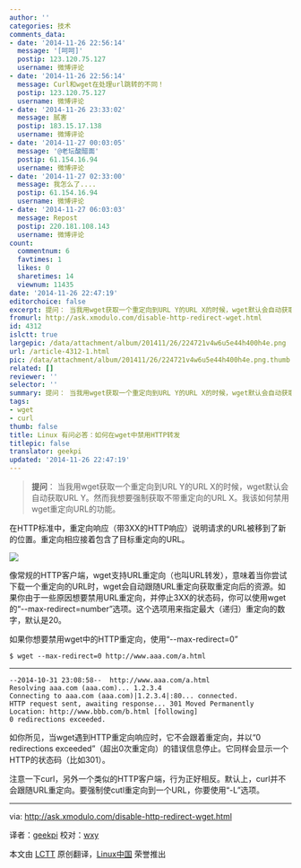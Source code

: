 ```yaml
---
author: ''
categories: 技术
comments_data:
- date: '2014-11-26 22:56:14'
  message: '[呵呵]'
  postip: 123.120.75.127
  username: 微博评论
- date: '2014-11-26 22:56:14'
  message: Curl和wget在处理url跳转的不同！
  postip: 123.120.75.127
  username: 微博评论
- date: '2014-11-26 23:33:02'
  message: 腻害
  postip: 183.15.17.138
  username: 微博评论
- date: '2014-11-27 00:03:05'
  message: '@老坛酸醋面'
  postip: 61.154.16.94
  username: 微博评论
- date: '2014-11-27 02:33:00'
  message: 我怎么了....
  postip: 61.154.16.94
  username: 微博评论
- date: '2014-11-27 06:03:03'
  message: Repost
  postip: 220.181.108.143
  username: 微博评论
count:
  commentnum: 6
  favtimes: 1
  likes: 0
  sharetimes: 14
  viewnum: 11435
date: '2014-11-26 22:47:19'
editorchoice: false
excerpt: 提问： 当我用wget获取一个重定向到URL Y的URL X的时候，wget默认会自动获取URL Y。然而我想要强制获取不带重定向的URL X。我该如何禁用wget重定向URL的功能。  在HTTP标准中，重定向响应（带3XX的HTTP响应）说明请求的URL被移到了新的位置。重定向相应接着包含了目标重定向的URL。  像常规的HTTP客户端，wget支持URL重定向（也叫URL转发），意味着当你尝试下载一个重定向的URL时，wget会自动跟随URL重定向获取重定向后的资源。如果你由于一些原因想要禁用URL重定向，并停止3XX的状态码，你可以使用wget的--max-redirect=number选项。这个
fromurl: http://ask.xmodulo.com/disable-http-redirect-wget.html
id: 4312
islctt: true
largepic: /data/attachment/album/201411/26/224721v4w6u5e44h400h4e.png
url: /article-4312-1.html
pic: /data/attachment/album/201411/26/224721v4w6u5e44h400h4e.png.thumb.jpg
related: []
reviewer: ''
selector: ''
summary: 提问： 当我用wget获取一个重定向到URL Y的URL X的时候，wget默认会自动获取URL Y。然而我想要强制获取不带重定向的URL X。我该如何禁用wget重定向URL的功能。  在HTTP标准中，重定向响应（带3XX的HTTP响应）说明请求的URL被移到了新的位置。重定向相应接着包含了目标重定向的URL。  像常规的HTTP客户端，wget支持URL重定向（也叫URL转发），意味着当你尝试下载一个重定向的URL时，wget会自动跟随URL重定向获取重定向后的资源。如果你由于一些原因想要禁用URL重定向，并停止3XX的状态码，你可以使用wget的--max-redirect=number选项。这个
tags:
- wget
- curl
thumb: false
title: Linux 有问必答：如何在wget中禁用HTTP转发
titlepic: false
translator: geekpi
updated: '2014-11-26 22:47:19'
---
```



> 
> **提问**： 当我用wget获取一个重定向到URL Y的URL X的时候，wget默认会自动获取URL Y。然而我想要强制获取不带重定向的URL X。我该如何禁用wget重定向URL的功能。
> 
> 
> 


在HTTP标准中，重定向响应（带3XX的HTTP响应）说明请求的URL被移到了新的位置。重定向相应接着包含了目标重定向的URL。


![](/data/attachment/album/201411/26/224721v4w6u5e44h400h4e.png)


像常规的HTTP客户端，wget支持URL重定向（也叫URL转发），意味着当你尝试下载一个重定向的URL时，wget会自动跟随URL重定向获取重定向后的资源。如果你由于一些原因想要禁用URL重定向，并停止3XX的状态码，你可以使用wget的“--max-redirect=number”选项。这个选项用来指定最大（递归）重定向的数字，默认是20。


如果你想要禁用wget中的HTTP重定向，使用“--max-redirect=0”



```
$ wget --max-redirect=0 http://www.aaa.com/a.html

```



---



```
--2014-10-31 23:08:58--  http://www.aaa.com/a.html
Resolving aaa.com (aaa.com)... 1.2.3.4
Connecting to aaa.com (aaa.com)|1.2.3.4|:80... connected.
HTTP request sent, awaiting response... 301 Moved Permanently
Location: http://www.bbb.com/b.html [following]
0 redirections exceeded.

```

如你所见，当wget遇到HTTP重定向响应时，它不会跟着重定向，并以“0 redirections exceeded”（超出0次重定向）的错误信息停止。它同样会显示一个HTTP的状态码（比如301）。


注意一下curl，另外一个类似的HTTP客户端，行为正好相反。默认上，curl并不会跟随URL重定向。要强制使cutl重定向到一个URL，你要使用“-L”选项。




---


via: <http://ask.xmodulo.com/disable-http-redirect-wget.html>


译者：[geekpi](https://github.com/geekpi) 校对：[wxy](https://github.com/wxy)


本文由 [LCTT](https://github.com/LCTT/TranslateProject) 原创翻译，[Linux中国](http://linux.cn/) 荣誉推出